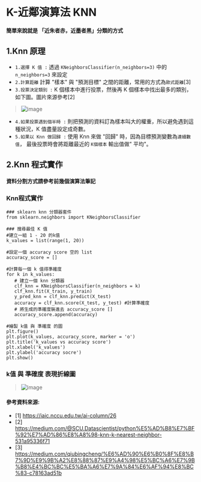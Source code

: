 # K-近鄰演算法 KNN
#### 簡單來說就是 「近朱者赤，近墨者黑」分類的方式

## 1.Knn 原理
  * ```1.選擇 K 值 :``` 透過 ```KNeighborsClassifier(n_neighbors=3)``` 中的 ```n_neighbors=3``` 來設定
  * ```2.計算距離``` 計算 "樣本" 與 "預測目標" 之間的距離，常用的方式為```歐式距離```[3]
  * ```3.投票決定類別 :``` K 個樣本中進行投票，然後再 K 個樣本中找出最多的類別，如下圖。圖片來源參考[2]
  > ![image](https://github.com/Ricky7737/DataAnalysisAndLearning/assets/58324475/30c32970-70ac-4514-8821-987b4947f6a7)
  * ```4.如果投票遇到個半時 :``` 則把預測的資料訂為樣本叫大的權重，所以避免遇到這種狀況，K 值盡量設定成奇數。
  * ```5.如果以 Knn 做回歸 :``` 使用 Knn 來做 "回歸" 時，因為目標預測變數為```連續數值```， 最後投票時會將距離最近的 ```K個樣本``` 輸出值做" 平均"。

## 2.Knn 程式實作
#### 資料分割方式請參考前幾個演算法筆記
### Knn程式實作
```
### sklearn knn 分類器套件
from sklearn.neighbors import KNeighborsClassifier

### 搜尋最佳 K 值
#建立一組 1 - 20 的k值
k_values = list(range(1, 20))

#設定一個 accuracy score 空的 list
accuracy_score = []

#計算每一個 k 值得準確度
for k in k_values:
   # 建立一個 knn 分類器
   clf_knn = KNeighborsClassifier(n_neighbors = k)
   clf_knn.fit(X_train, y_train)
   y_pred_knn = clf_knn.predict(X_test)
   accuracy = clf_knn.score(X_test, y_test) #計算準確度
   # 將生成的準確度裝進去 accuracy_score [] 
   accuracy_score.append(accuracy)

#繪製 k值 與 準確度 的圖
plt.figure()
plt.plot(k_values, accuracy_score, marker = 'o')
plt.title('k_values vs accuracy score')
plt.xlabel('k_values')
plt.ylabel('accuracy socre')
plt.show()
```
### k值 與 準確度 表現折線圖
> ![image](https://github.com/Ricky7737/DataAnalysisAndLearning/assets/58324475/a6af7cab-bf75-4a7c-99e8-300e8b1a0197)





#### 參考資料來源:
* [1] https://iaic.nccu.edu.tw/ai-column/26
* [2] https://medium.com/@SCU.Datascientist/python%E5%AD%B8%E7%BF%92%E7%AD%86%E8%A8%98-knn-k-nearest-neighbor-531a95336f71
* [3] https://medium.com/qiubingcheng/%E6%AD%90%E6%B0%8F%E8%B7%9D%E9%9B%A2%E8%88%87%E9%A4%98%E5%BC%A6%E7%9B%B8%E4%BC%BC%E5%BA%A6%E7%9A%84%E6%AF%94%E8%BC%83-c78163ad51b
